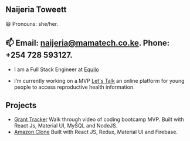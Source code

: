 ## Naijeria Toweett 
😄 Pronouns: she/her.

📫 
Email:  naijeria@mamatech.co.ke.
Phone:  +254 728 593127.
---
-   I am a Full Stack Engineer at [Equilo](https://www.equilo.io/) 

-   I’m currently working on a MVP [Let's Talk](https://github.com/nashthecoder/letstalk_w) an online platform for young people to access reproductive health information. 

## Projects 

 - [Grant Tracker](https://www.youtube.com/watch?v=xk2gf_8qUTE) Walk through video of coding bootcamp MVP. Built with React Js, Material UI, MySQL and NodeJS.
 - [Amazon Clone](https://my-amazon-clone-ke.netlify.app) Built with React JS, Redux, Material UI and Firebase. 







